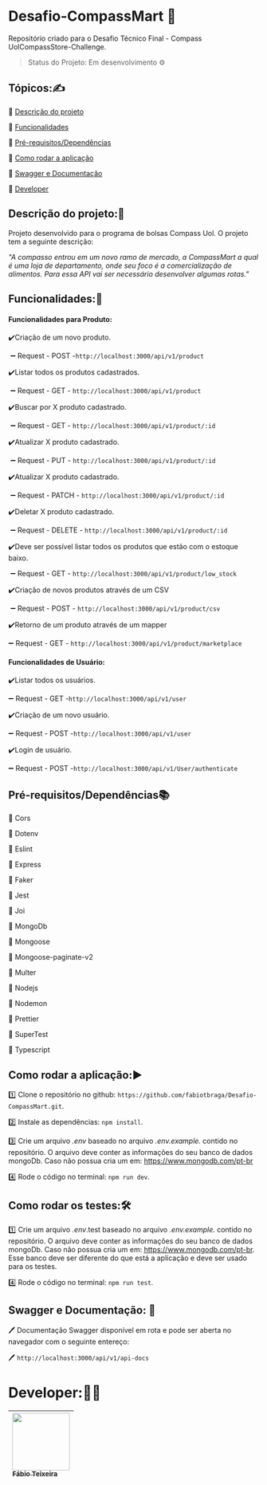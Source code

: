 # Desafio-CompassMart :department_store:
Repositório criado para o Desafio Técnico Final - Compass UolCompassStore-Challenge.

> Status do Projeto: Em desenvolvimento :gear:

## Tópicos::writing_hand:

:small_blue_diamond: [Descrição do projeto](#descrição-do-projeto)

:small_blue_diamond: [Funcionalidades](#funcionalidades)

:small_blue_diamond: [Pré-requisitos/Dependências](#pré-requisitos/Dependências)

:small_blue_diamond: [Como rodar a aplicação](#como-rodar-a-aplicação)

:small_blue_diamond: [Swagger e Documentação](#swagger-e-documentação)

:small_blue_diamond: [Developer](#Developer)



## Descrição do projeto::memo:

Projeto desenvolvido para o programa de bolsas Compass Uol. O projeto tem a seguinte descrição:

*"A compasso entrou em um novo ramo de mercado, a CompassMart a qual é uma loja de departamento, onde seu foco é a comercialização de alimentos. Para essa API vai ser necessário desenvolver algumas rotas."*

## Funcionalidades::wrench:

#### Funcionalidades para Produto:

:heavy_check_mark:Criação de um novo produto.

​	 :heavy_minus_sign:  Request - POST -`http://localhost:3000/api/v1/product`

:heavy_check_mark:Listar todos os produtos cadastrados.

​	:heavy_minus_sign: Request - GET - `http://localhost:3000/api/v1/product`

:heavy_check_mark:Buscar por X produto cadastrado.

​	:heavy_minus_sign: Request - GET - `http://localhost:3000/api/v1/product/:id`

:heavy_check_mark:Atualizar X produto cadastrado.

​	:heavy_minus_sign: Request - PUT - `http://localhost:3000/api/v1/product/:id`

:heavy_check_mark:Atualizar X produto cadastrado.

​	:heavy_minus_sign: Request - PATCH - `http://localhost:3000/api/v1/product/:id`

:heavy_check_mark:Deletar X produto cadastrado.

​	:heavy_minus_sign: Request - DELETE - `http://localhost:3000/api/v1/product/:id`

:heavy_check_mark:Deve ser possível listar todos os produtos que estão com o estoque baixo.

​	:heavy_minus_sign: Request - GET - `http://localhost:3000/api/v1/product/low_stock`

:heavy_check_mark:Criação de novos produtos através de um CSV

​	:heavy_minus_sign: Request - POST - `http://localhost:3000/api/v1/product/csv`

:heavy_check_mark:Retorno de um produto através de um mapper

:heavy_minus_sign: Request - GET - `http://localhost:3000/api/v1/product/marketplace`

#### Funcionalidades de Usuário:

:heavy_check_mark:Listar todos os usuários.

:heavy_minus_sign:  Request - GET -`http://localhost:3000/api/v1/user`

:heavy_check_mark:Criação de um novo usuário.

:heavy_minus_sign:  Request - POST -`http://localhost:3000/api/v1/user`

:heavy_check_mark:Login de usuário.

:heavy_minus_sign:  Request - POST -`http://localhost:3000/api/v1/User/authenticate`

## Pré-requisitos/Dependências:books:

:green_book: Cors

:green_book: Dotenv

:green_book: Eslint

:green_book: Express

:green_book: Faker

:green_book: Jest

:green_book: Joi

:green_book: MongoDb

:green_book: Mongoose

:green_book: Mongoose-paginate-v2

:green_book: Multer

:green_book: Nodejs

:green_book: Nodemon

:green_book: Prettier

:green_book: SuperTest

:green_book: Typescript

## Como rodar a aplicação::arrow_forward:

:one: Clone o repositório no github: `https://github.com/fabiotbraga/Desafio-CompassMart.git`.

:two: Instale as dependências: `npm install`.

:three: Crie um arquivo *.env* baseado no arquivo *.env.example.* contido no repositório. O arquivo deve conter as informações do seu banco de dados mongoDb. Caso não possua cria um em: https://www.mongodb.com/pt-br

:four: Rode o código no terminal: `npm run dev`.

## Como rodar os testes::hammer_and_wrench:

:one: Crie um arquivo *.env*.test baseado no arquivo *.env.example.* contido no repositório. O arquivo deve conter as informações do seu banco de dados mongoDb. Caso não possua cria um em: https://www.mongodb.com/pt-br. Esse banco deve ser diferente do que está a aplicação e deve ser usado para os testes.

:four: Rode o código no terminal: `npm run test`.

## Swagger e Documentação: :book:

:pen: Documentação Swagger disponível em rota e pode ser aberta no navegador com o seguinte entereço:

:pen: `http://localhost:3000/api/v1/api-docs`

# Developer::man_technologist:

| [<img src="https://avatars.githubusercontent.com/u/86860928?s=400&u=3a60af35e718b5627adfb0b572e2d40a813275e9&v=4" width=115 > <br> <sub> Fábio Teixeira </sub>](https://github.com/fabiotbraga) |
| :----------------------------------------------------------- |



